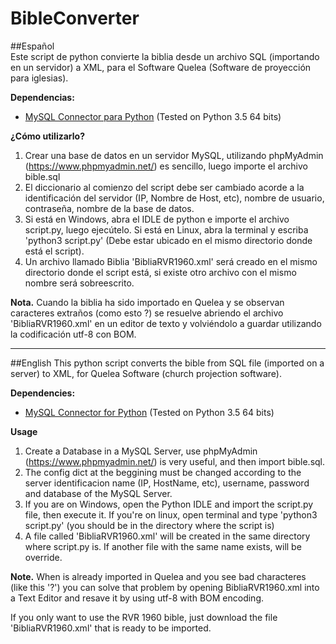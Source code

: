 # BibleConverter
##Español  
Este script de python convierte la biblia desde un archivo SQL (importando en un servidor) a XML, para el Software Quelea (Software de proyección para iglesias).

**Dependencias:**  

 * [MySQL Connector para Python](http://dev.mysql.com/doc/connector-python/en/) (Tested on Python 3.5 64 bits)

**¿Cómo utilizarlo?**  
1. Crear una base de datos en un servidor MySQL, utilizando phpMyAdmin (https://www.phpmyadmin.net/) es sencillo,  luego importe el archivo bible.sql  
2. El diccionario al comienzo del script debe ser cambiado acorde a la identificación del servidor (IP, Nombre de Host, etc), nombre de usuario, contraseña, nombre de la base de datos.  
3. Si está en Windows, abra el IDLE de python e importe el archivo script.py, luego ejecútelo. Si está en Linux, abra la terminal y escriba 'python3 script.py' (Debe estar ubicado en el mismo directorio donde está el script).  
4. Un archivo llamado Biblia 'BibliaRVR1960.xml' será creado en el mismo directorio donde el script está, si existe otro archivo con el mismo nombre será sobreescrito.  

**Nota.**
Cuando la biblia ha sido importado en Quelea y se observan caracteres extraños (como esto ?) se resuelve abriendo el archivo 'BibliaRVR1960.xml' en un editor de texto y volviéndolo a guardar utilizando la codificación utf-8 con BOM.

<hr>  

##English
This python script converts the bible from SQL file (imported on a server) to XML, for Quelea Software (church projection software).

**Dependencies:**

* [MySQL Connector for Python](http://dev.mysql.com/doc/connector-python/en/) (Tested on Python 3.5 64 bits)

**Usage**  
1. Create a Database in a MySQL Server, use phpMyAdmin (https://www.phpmyadmin.net/) is very useful, and then import bible.sql.  
2. The config dict at the beggining must be changed according to the server identificacion name (IP, HostName, etc), username, password and database of the MySQL Server.  
3. If you are on Windows, open the Python IDLE and import the script.py file, then execute it. If you're on linux, open terminal and type 'python3 script.py' (you should be in the directory where the script is)  
4. A file called 'BibliaRVR1960.xml' will be created in the same directory where script.py is. If another file with the same name exists, will be override.  

**Note.**  When is already imported in Quelea and you see bad characteres (like this '?') you can solve that problem by opening BibliaRVR1960.xml into a Text Editor and resave it by using utf-8 with BOM encoding.

If you only want to use the RVR 1960 bible, just download the file 'BibliaRVR1960.xml' that is ready to be imported.
